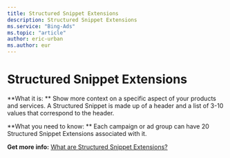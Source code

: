 ```yaml
---
title: Structured Snippet Extensions
description: Structured Snippet Extensions
ms.service: "Bing-Ads"
ms.topic: "article"
author: eric-urban
ms.author: eur
---
```


# Structured Snippet Extensions

**What it is: ** Show more context on a specific aspect of your products and services. A Structured Snippet is made up of a header and a list of 3-10 values that correspond to the header.

**What you need to know: ** Each campaign or ad group can have 20 Structured Snippet Extensions associated with it.

**Get more info:** [What are Structured Snippet Extensions?](../hlp_BA_PROC_AddStructuredSnippetExtension.md)


